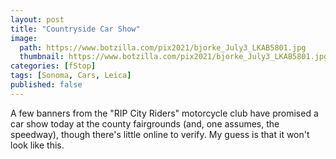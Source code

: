 ```yaml
---
layout: post
title: "Countryside Car Show"
image:
  path: https://www.botzilla.com/pix2021/bjorke_July3_LKAB5801.jpg
  thumbnail: https://www.botzilla.com/pix2021/bjorke_July3_LKAB5801.jpg
categories: [fStop]
tags: [Sonoma, Cars, Leica]
published: false
---
```



A few banners from the "RIP City Riders" motorcycle club have promised a car show today at the county fairgrounds (and, one assumes, the speedway), though there's little online to verify. My guess is that it won't look like this.



